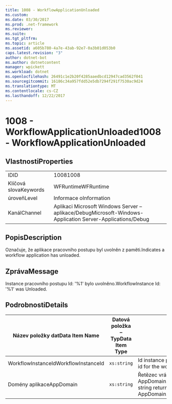 ```yaml
---
title: 1008 - WorkflowApplicationUnloaded
ms.custom: 
ms.date: 03/30/2017
ms.prod: .net-framework
ms.reviewer: 
ms.suite: 
ms.tgt_pltfrm: 
ms.topic: article
ms.assetid: a605b780-4a7e-43ab-92e7-0a3b01d053b0
caps.latest.revision: "3"
author: dotnet-bot
ms.author: dotnetcontent
manager: wpickett
ms.workload: dotnet
ms.openlocfilehash: 26491c1e2b20f4285aaedbcd12947cad3562f041
ms.sourcegitcommit: 16186c34a957fdd52e5db7294f291f7530ac9d24
ms.translationtype: MT
ms.contentlocale: cs-CZ
ms.lasthandoff: 12/22/2017
---
```

# <a name="1008---workflowapplicationunloaded"></a><span data-ttu-id="08b36-102">1008 - WorkflowApplicationUnloaded</span><span class="sxs-lookup"><span data-stu-id="08b36-102">1008 - WorkflowApplicationUnloaded</span></span>
## <a name="properties"></a><span data-ttu-id="08b36-103">Vlastnosti</span><span class="sxs-lookup"><span data-stu-id="08b36-103">Properties</span></span>  
  
|||  
|-|-|  
|<span data-ttu-id="08b36-104">ID</span><span class="sxs-lookup"><span data-stu-id="08b36-104">ID</span></span>|<span data-ttu-id="08b36-105">1008</span><span class="sxs-lookup"><span data-stu-id="08b36-105">1008</span></span>|  
|<span data-ttu-id="08b36-106">Klíčová slova</span><span class="sxs-lookup"><span data-stu-id="08b36-106">Keywords</span></span>|<span data-ttu-id="08b36-107">WFRuntime</span><span class="sxs-lookup"><span data-stu-id="08b36-107">WFRuntime</span></span>|  
|<span data-ttu-id="08b36-108">úroveň</span><span class="sxs-lookup"><span data-stu-id="08b36-108">Level</span></span>|<span data-ttu-id="08b36-109">Informace o</span><span class="sxs-lookup"><span data-stu-id="08b36-109">Information</span></span>|  
|<span data-ttu-id="08b36-110">Kanál</span><span class="sxs-lookup"><span data-stu-id="08b36-110">Channel</span></span>|<span data-ttu-id="08b36-111">Aplikaci Microsoft Windows Server – aplikace/Debug</span><span class="sxs-lookup"><span data-stu-id="08b36-111">Microsoft-Windows-Application Server-Applications/Debug</span></span>|  
  
## <a name="description"></a><span data-ttu-id="08b36-112">Popis</span><span class="sxs-lookup"><span data-stu-id="08b36-112">Description</span></span>  
 <span data-ttu-id="08b36-113">Označuje, že aplikace pracovního postupu byl uvolněn z paměti.</span><span class="sxs-lookup"><span data-stu-id="08b36-113">Indicates a workflow application has unloaded.</span></span>  
  
## <a name="message"></a><span data-ttu-id="08b36-114">Zpráva</span><span class="sxs-lookup"><span data-stu-id="08b36-114">Message</span></span>  
 <span data-ttu-id="08b36-115">Instance pracovního postupu Id: '%1' bylo uvolněno.</span><span class="sxs-lookup"><span data-stu-id="08b36-115">WorkflowInstance Id: '%1' was Unloaded.</span></span>  
  
## <a name="details"></a><span data-ttu-id="08b36-116">Podrobnosti</span><span class="sxs-lookup"><span data-stu-id="08b36-116">Details</span></span>  
  
|<span data-ttu-id="08b36-117">Název položky dat</span><span class="sxs-lookup"><span data-stu-id="08b36-117">Data Item Name</span></span>|<span data-ttu-id="08b36-118">Datová položka – Typ</span><span class="sxs-lookup"><span data-stu-id="08b36-118">Data Item Type</span></span>|<span data-ttu-id="08b36-119">Popis</span><span class="sxs-lookup"><span data-stu-id="08b36-119">Description</span></span>|  
|--------------------|--------------------|-----------------|  
|<span data-ttu-id="08b36-120">WorkflowInstanceId</span><span class="sxs-lookup"><span data-stu-id="08b36-120">WorkflowInstanceId</span></span>|`xs:string`|<span data-ttu-id="08b36-121">Id instance pracovního postupu</span><span class="sxs-lookup"><span data-stu-id="08b36-121">The instance id for the workflow</span></span>|  
|<span data-ttu-id="08b36-122">Domény aplikace</span><span class="sxs-lookup"><span data-stu-id="08b36-122">AppDomain</span></span>|`xs:string`|<span data-ttu-id="08b36-123">Řetězec vrácený AppDomain.CurrentDomain.FriendlyName.</span><span class="sxs-lookup"><span data-stu-id="08b36-123">The string returned by AppDomain.CurrentDomain.FriendlyName.</span></span>|
